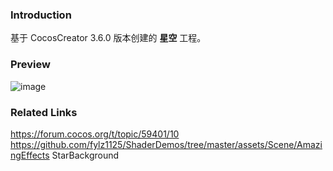 ### Introduction
基于 CocosCreator 3.6.0 版本创建的 **星空** 工程。

### Preview
![image](../../../image/202207/2022070402.png)

### Related Links
https://forum.cocos.org/t/topic/59401/10        
https://github.com/fylz1125/ShaderDemos/tree/master/assets/Scene/AmazingEffects StarBackground